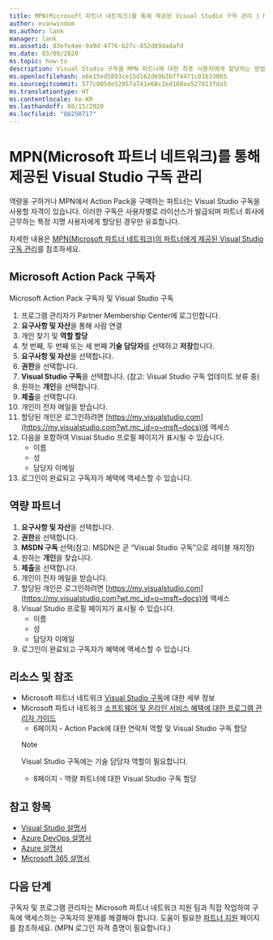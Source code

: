 ```yaml
---
title: MPN(Microsoft 파트너 네트워크)를 통해 제공된 Visual Studio 구독 관리 | Microsoft Docs
author: evanwindom
ms.author: lank
manager: lank
ms.assetid: 83efe4ee-9a9d-4776-b27c-852d89dadafd
ms.date: 03/09/2020
ms.topic: how-to
description: Visual Studio 구독을 MPN 파트너에 대한 최종 사용자에게 할당하는 방법입니다.
ms.openlocfilehash: e6e15ed5893ce15d162d69b3bff4471c01633065
ms.sourcegitcommit: 577c905de52057a741e68c2ed168ea527813fda5
ms.translationtype: HT
ms.contentlocale: ko-KR
ms.lasthandoff: 08/15/2020
ms.locfileid: "88250717"
---
```

# <a name="manage-visual-studio-subscriptions-offered-through-the-microsoft-partner-network-mpn"></a>MPN(Microsoft 파트너 네트워크)를 통해 제공된 Visual Studio 구독 관리
역량을 구하거나 MPN에서 Action Pack을 구매하는 파트너는 Visual Studio 구독을 사용할 자격이 있습니다. 이러한 구독은 사용자별로 라이선스가 발급되며 파트너 회사에 근무하는 특정 지명 사용자에게 할당된 경우만 유효합니다.

자세한 내용은 [MPN(Microsoft 파트너 네트워크)의 파트너에게 제공된 Visual Studio 구독 관리](program-mpn.md)를 참조하세요.

## <a name="microsoft-action-pack-subscribers"></a>Microsoft Action Pack 구독자
Microsoft Action Pack 구독자 및 Visual Studio 구독
1. 프로그램 관리자가 Partner Membership Center에 로그인합니다.
2. **요구사항 및 자산**을 통해 사람 연결
3. 개인 찾기 및 **역할 할당**
4. 첫 번째, 두 번째 또는 세 번째 **기술 담당자**를 선택하고 **저장**합니다.
5. **요구사항 및 자산**을 선택합니다.
6. **권한**을 선택합니다.
7. **Visual Studio 구독**을 선택합니다. (참고: Visual Studio 구독 업데이트 보류 중)
8. 원하는 **개인**을 선택합니다.
9. **제출**을 선택합니다.
10. 개인이 전자 메일을 받습니다.
11. 할당된 개인은 로그인하려면 [https://my.visualstudio.com](https://my.visualstudio.com?wt.mc_id=o~msft~docs)에 액세스
12. 다음을 포함하여 Visual Studio 프로필 페이지가 표시될 수 있습니다.
    - 이름
    - 성
    - 담당자 이메일
13. 로그인이 완료되고 구독자가 혜택에 액세스할 수 있습니다.

## <a name="competency-partners"></a>역량 파트너
1. **요구사항 및 자산**을 선택합니다.
2. **권한**을 선택합니다.
3. **MSDN 구독** 선택(참고: MSDN은 곧 “Visual Studio 구독”으로 레이블 재지정)
4. 원하는 **개인**을 찾습니다.
5. **제출**을 선택합니다.
6. 개인이 전자 메일을 받습니다.
7. 할당된 개인은 로그인하려면 [https://my.visualstudio.com](https://my.visualstudio.com?wt.mc_id=o~msft~docs)에 액세스
8. Visual Studio 프로필 페이지가 표시될 수 있습니다.
    - 이름
    - 성
    - 담당자 이메일
9. 로그인이 완료되고 구독자가 혜택에 액세스할 수 있습니다.

## <a name="resources-and-references"></a>리소스 및 참조
- Microsoft 파트너 네트워크 [Visual Studio 구독](https://partner.microsoft.com/membership/msdn-subscriptions)에 대한 세부 정보
- Microsoft 파트너 네트워크 [소프트웨어 및 온라인 서비스 혜택에 대한 프로그램 관리자 가이드](https://assetsprod.microsoft.com/mpn/Program-Administrator-Guide-to-Software-and-Online-Services-Benefits)
  - 6페이지 - Action Pack에 대한 연락처 역할 및 Visual Studio 구독 할당
  > [!NOTE]
  > Visual Studio 구독에는 기술 담당자 역할이 필요합니다.
  - 8페이지 - 역량 파트너에 대한 Visual Studio 구독 할당

## <a name="see-also"></a>참고 항목
- [Visual Studio 설명서](https://docs.microsoft.com/visualstudio/)
- [Azure DevOps 설명서](https://docs.microsoft.com/azure/devops/)
- [Azure 설명서](https://docs.microsoft.com/azure/)
- [Microsoft 365 설명서](https://docs.microsoft.com/microsoft-365/)

## <a name="next-steps"></a>다음 단계
구독자 및 프로그램 관리자는 Microsoft 파트너 네트워크 지원 팀과 직접 작업하여 구독에 액세스하는 구독자의 문제를 해결해야 합니다. 도움이 필요한 [파트너 지원](https://partner.microsoft.com/support) 페이지를 참조하세요. (MPN 로그인 자격 증명이 필요합니다.)


